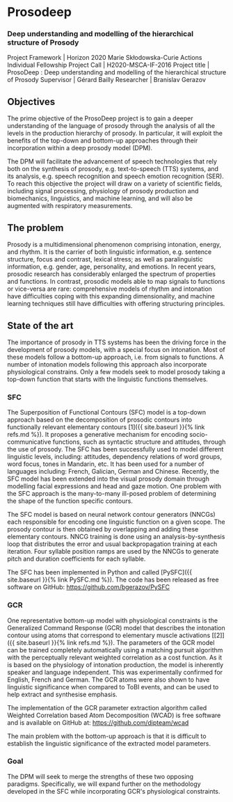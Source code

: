 # Prosodeep
### Deep understanding and modelling of the hierarchical structure of Prosody

Project Framework |	Horizon 2020 Marie Skłodowska-Curie Actions Individual Fellowship
Project Call 	| H2020-MSCA-IF-2016
Project title 	| ProsoDeep : Deep understanding and modelling of the hierarchical structure of Prosody
Supervisor 	| Gérard Bailly
Researcher 	| Brаnislаv Gеrаzоv

## Objectives

The prime objective of the ProsoDeep project is to gain a deeper understanding of the language of prosody through the analysis of all the levels in the production hierarchy of prosody. In particular, it will exploit the benefits of the top-down and bottom-up approaches through their incorporation within a deep prosody model (DPM).

The DPM will facilitate the advancement of speech technologies that rely both on the synthesis of prosody, e.g. text-to-speech (TTS) systems, and its analysis, e.g. speech recognition and speech emotion recognition (SER). To reach this objective the project will draw on a variety of scientific fields, including signal processing, physiology of prosody production and biomechanics, linguistics, and machine learning, and will also be augmented with respiratory measurements.

## The problem

Prosody is a multidimensional phenomenon comprising intonation, energy, and rhythm. It is the carrier of both linguistic information, e.g. sentence structure, focus and contrast, lexical stress; as well as paralinguistic information, e.g. gender, age, personality, and emotions. In recent years, prosodic research has considerably enlarged the spectrum of properties and functions. In contrast, prosodic models able to map signals to functions or vice-versa are rare: comprehensive models of rhythm and intonation have difficulties coping with this expanding dimensionality, and machine learning techniques still have difficulties with offering structuring principles.

## State of the art

The importance of prosody in TTS systems has been the driving force in the development of prosody models, with a special focus on intonation. Most of these models follow a bottom-up approach, i.e. from signals to functions. A number of intonation models following this approach also incorporate physiological constrains. Only a few models seek to model prosody taking a top-down function that starts with the linguistic functions themselves.

### SFC

The Superposition of Functional Contours (SFC) model is a top-down approach based on the decomposition of prosodic contours into functionally relevant elementary contours [1]({{ site.baseurl }}{% link refs.md %}). It proposes a generative mechanism for encoding socio-communicative functions, such as syntactic structure and attitudes, through the use of prosody. The SFC has been successfully used to model different linguistic levels, including: attitudes, dependency relations of word groups, word focus, tones in Mandarin, etc. It has been used for a number of languages including: French, Galician, German and Chinese. Recently, the SFC model has been extended into the visual prosody domain through modelling facial expressions and head and gaze motion. One problem with the SFC approach is the many-to-many ill-posed problem of determining the shape of the function specific contours.

The SFC model is based on neural network contour generators (NNCGs) each responsible for encoding one linguistic function on a given scope. The prosody contour is then obtained by overlapping and adding these elementary contours. NNCG training is done using an analysis-by-synthesis loop that distributes the error and usual backpropagation training at each iteration. Four syllable position ramps are used by the NNCGs to generate pitch and duration coefficients for each syllable.

The SFC has been implemented in Python and called [PySFC]({{ site.baseurl }}{% link PySFC.md %}). The code has been released as free software on GitHub: <https://github.com/bgerazov/PySFC>

### GCR

One representative bottom-up model with physiological constraints is the Generalized Command Response (GCR) model that describes the intonation contour using atoms that correspond to elementary muscle activations [\[2\]]({{ site.baseurl }}{% link refs.md %}). The parameters of the GCR model can be trained completely automatically using a matching pursuit algorithm with the perceptually relevant weighted correlation as a cost function. As it is based on the physiology of intonation production, the model is inherently speaker and language independent. This was experimentally confirmed for English, French and German. The GCR atoms were also shown to have linguistic significance when compared to ToBI events, and can be used to help extract and synthesise emphasis.

The implementation of the GCR parameter extraction algorithm called Weighted Correlation based Atom Decomposition (WCAD) is free software and is available on GitHub at: https://github.com/dipteam/wcad

The main problem with the bottom-up approach is that it is difficult to establish the linguistic significance of the extracted model parameters.


### Goal

The DPM will seek to merge the strengths of these two opposing paradigms. Specifically, we will expand further on the methodology developed in the SFC while incorporating GCR's physiological constraints.

